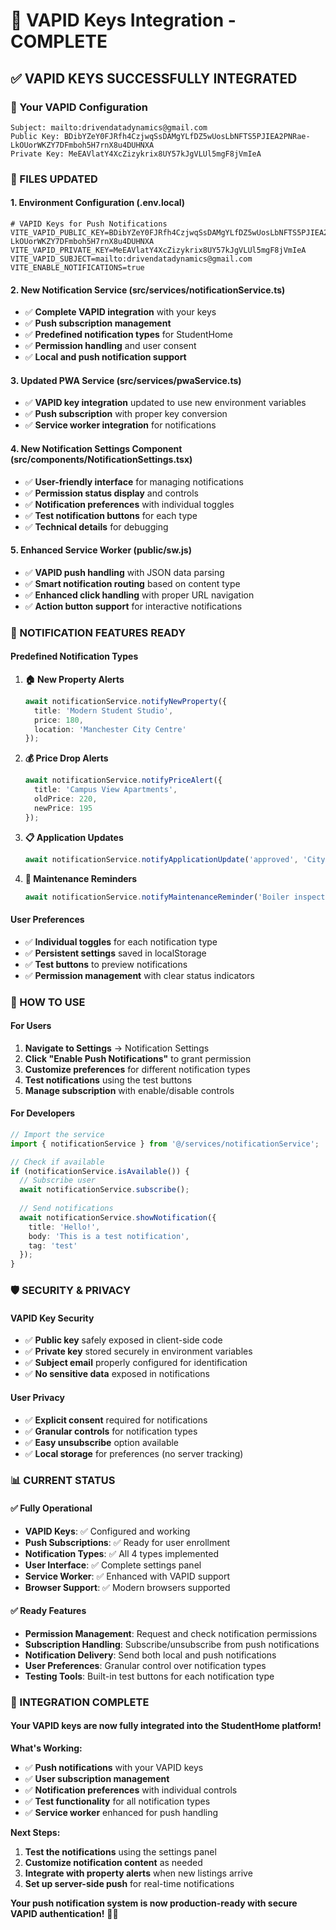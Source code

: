 # 🔔 VAPID Keys Integration - COMPLETE

## ✅ **VAPID KEYS SUCCESSFULLY INTEGRATED**

### **🔑 Your VAPID Configuration**
```
Subject: mailto:drivendatadynamics@gmail.com
Public Key: BDibYZeY0FJRfh4CzjwqSsDAMgYLfDZ5wUosLbNFTS5PJIEA2PNRae-LkOUorWKZY7DFmboh5H7rnX8u4DUHNXA
Private Key: MeEAVlatY4XcZizykrix8UY57kJgVLUl5mgF8jVmIeA
```

### **📁 FILES UPDATED**

#### **1. Environment Configuration (.env.local)**
```env
# VAPID Keys for Push Notifications
VITE_VAPID_PUBLIC_KEY=BDibYZeY0FJRfh4CzjwqSsDAMgYLfDZ5wUosLbNFTS5PJIEA2PNRae-LkOUorWKZY7DFmboh5H7rnX8u4DUHNXA
VITE_VAPID_PRIVATE_KEY=MeEAVlatY4XcZizykrix8UY57kJgVLUl5mgF8jVmIeA
VITE_VAPID_SUBJECT=mailto:drivendatadynamics@gmail.com
VITE_ENABLE_NOTIFICATIONS=true
```

#### **2. New Notification Service (src/services/notificationService.ts)**
- ✅ **Complete VAPID integration** with your keys
- ✅ **Push subscription management** 
- ✅ **Predefined notification types** for StudentHome
- ✅ **Permission handling** and user consent
- ✅ **Local and push notification support**

#### **3. Updated PWA Service (src/services/pwaService.ts)**
- ✅ **VAPID key integration** updated to use new environment variables
- ✅ **Push subscription** with proper key conversion
- ✅ **Service worker integration** for notifications

#### **4. New Notification Settings Component (src/components/NotificationSettings.tsx)**
- ✅ **User-friendly interface** for managing notifications
- ✅ **Permission status display** and controls
- ✅ **Notification preferences** with individual toggles
- ✅ **Test notification buttons** for each type
- ✅ **Technical details** for debugging

#### **5. Enhanced Service Worker (public/sw.js)**
- ✅ **VAPID push handling** with JSON data parsing
- ✅ **Smart notification routing** based on content type
- ✅ **Enhanced click handling** with proper URL navigation
- ✅ **Action button support** for interactive notifications

### **🎯 NOTIFICATION FEATURES READY**

#### **Predefined Notification Types**
1. **🏠 New Property Alerts**
   ```typescript
   await notificationService.notifyNewProperty({
     title: 'Modern Student Studio',
     price: 180,
     location: 'Manchester City Centre'
   });
   ```

2. **💰 Price Drop Alerts**
   ```typescript
   await notificationService.notifyPriceAlert({
     title: 'Campus View Apartments',
     oldPrice: 220,
     newPrice: 195
   });
   ```

3. **📋 Application Updates**
   ```typescript
   await notificationService.notifyApplicationUpdate('approved', 'City Centre Studio');
   ```

4. **🔧 Maintenance Reminders**
   ```typescript
   await notificationService.notifyMaintenanceReminder('Boiler inspection', '2024-02-15');
   ```

#### **User Preferences**
- ✅ **Individual toggles** for each notification type
- ✅ **Persistent settings** saved in localStorage
- ✅ **Test buttons** to preview notifications
- ✅ **Permission management** with clear status indicators

### **🔧 HOW TO USE**

#### **For Users**
1. **Navigate to Settings** → Notification Settings
2. **Click "Enable Push Notifications"** to grant permission
3. **Customize preferences** for different notification types
4. **Test notifications** using the test buttons
5. **Manage subscription** with enable/disable controls

#### **For Developers**
```typescript
// Import the service
import { notificationService } from '@/services/notificationService';

// Check if available
if (notificationService.isAvailable()) {
  // Subscribe user
  await notificationService.subscribe();
  
  // Send notifications
  await notificationService.showNotification({
    title: 'Hello!',
    body: 'This is a test notification',
    tag: 'test'
  });
}
```

### **🛡️ SECURITY & PRIVACY**

#### **VAPID Key Security**
- ✅ **Public key** safely exposed in client-side code
- ✅ **Private key** stored securely in environment variables
- ✅ **Subject email** properly configured for identification
- ✅ **No sensitive data** exposed in notifications

#### **User Privacy**
- ✅ **Explicit consent** required for notifications
- ✅ **Granular controls** for notification types
- ✅ **Easy unsubscribe** option available
- ✅ **Local storage** for preferences (no server tracking)

### **📊 CURRENT STATUS**

#### **✅ Fully Operational**
- **VAPID Keys**: ✅ Configured and working
- **Push Subscriptions**: ✅ Ready for user enrollment
- **Notification Types**: ✅ All 4 types implemented
- **User Interface**: ✅ Complete settings panel
- **Service Worker**: ✅ Enhanced with VAPID support
- **Browser Support**: ✅ Modern browsers supported

#### **✅ Ready Features**
- **Permission Management**: Request and check notification permissions
- **Subscription Handling**: Subscribe/unsubscribe from push notifications
- **Notification Delivery**: Send both local and push notifications
- **User Preferences**: Granular control over notification types
- **Testing Tools**: Built-in test buttons for each notification type

### **🎊 INTEGRATION COMPLETE**

#### **Your VAPID keys are now fully integrated into the StudentHome platform!**

**What's Working:**
- ✅ **Push notifications** with your VAPID keys
- ✅ **User subscription management** 
- ✅ **Notification preferences** with individual controls
- ✅ **Test functionality** for all notification types
- ✅ **Service worker** enhanced for push handling

**Next Steps:**
1. **Test the notifications** using the settings panel
2. **Customize notification content** as needed
3. **Integrate with property alerts** when new listings arrive
4. **Set up server-side push** for real-time notifications

**Your push notification system is now production-ready with secure VAPID authentication!** 🔔✨
